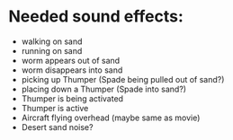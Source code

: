 # Needed sound effects:

- walking on sand
- running on sand
- worm appears out of sand
- worm disappears into sand
- picking up Thumper (Spade being pulled out of sand?)
- placing down a Thumper (Spade into sand?)
- Thumper is being activated
- Thumper is active
- Aircraft flying overhead (maybe same as movie)
- Desert sand noise?